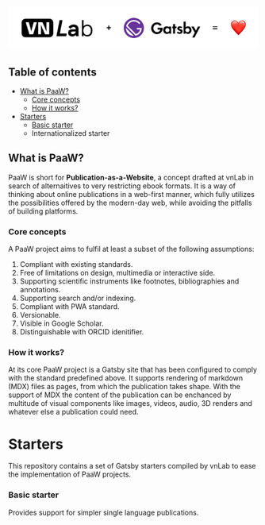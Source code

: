 <p align="center">
  <img src="assets/banner.png" alt="vnLab + Gatsby = <3">
</p>

## Table of contents

- [What is PaaW?](#paaw)
  - [Core concepts](#paaaw__core-concepts)
  - [How it works?](#paaw_how)
- [Starters](#starters)
  - [Basic starter](#starters_basic)
  - Internationalized starter

<a id="paaw" ></a>

## What is PaaW?

PaaW is short for **Publication-as-a-Website**, a concept drafted at vnLab in search of alternaitives to very restricting ebook formats. It is a way of thinking about online publications in a web-first manner, which fully utilizes the possibilities offered by the modern-day web, while avoiding the pitfalls of building platforms.

<a id="paaaw__core-concepts" ></a>

### Core concepts

A PaaW project aims to fulfil at least a subset of the following assumptions:

1. Compliant with existing standards.
2. Free of limitations on design, multimedia or interactive side.
3. Supporting scientific instruments like footnotes, bibliographies and annotations.
4. Supporting search and/or indexing.
5. Compliant with PWA standard.
6. Versionable.
7. Visible in Google Scholar.
8. Distinguishable with ORCID idenitifier.

<a id="paaw_how" ></a>

### How it works?

At its core PaaW project is a Gatsby site that has been configured to comply with the standard predefined above. It supports rendering of markdown (MDX) files as pages, from which the publication takes shape. With the support of MDX the content of the publication can be enchanced by multitude of visual components like images, videos, audio, 3D renders and whatever else a publication could need.

<a id="starters" ></a>

# Starters

This repository contains a set of Gatsby starters compiled by vnLab to ease the implementation of PaaW projects.

<a id="starters_basic" ></a>

### Basic starter

Provides support for simpler single language publications. 




